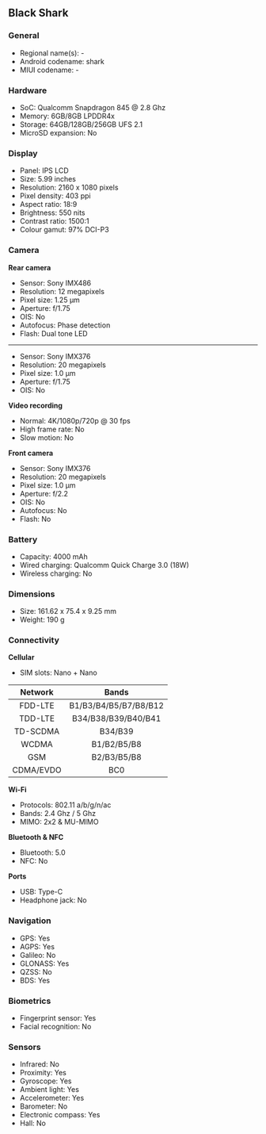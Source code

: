 ## Black Shark

### General

* Regional name(s): -
* Android codename: shark
* MIUI codename: -

### Hardware

* SoC: Qualcomm Snapdragon 845 @ 2.8 Ghz
* Memory: 6GB/8GB LPDDR4x
* Storage: 64GB/128GB/256GB UFS 2.1
* MicroSD expansion: No

### Display

* Panel: IPS LCD
* Size: 5.99 inches
* Resolution: 2160 x 1080 pixels
* Pixel density: 403 ppi
* Aspect ratio: 18:9
* Brightness: 550 nits
* Contrast ratio: 1500:1
* Colour gamut: 97% DCI-P3

### Camera

**Rear camera**

* Sensor: Sony IMX486
* Resolution: 12 megapixels
* Pixel size: 1.25 µm
* Aperture: f/1.75
* OIS: No
* Autofocus: Phase detection
* Flash: Dual tone LED

---

* Sensor: Sony IMX376
* Resolution: 20 megapixels
* Pixel size: 1.0 µm
* Aperture: f/1.75
* OIS: No

**Video recording**

* Normal: 4K/1080p/720p @ 30 fps
* High frame rate: No
* Slow motion: No

**Front camera**

* Sensor: Sony IMX376
* Resolution: 20 megapixels
* Pixel size: 1.0 µm
* Aperture: f/2.2
* OIS: No
* Autofocus: No
* Flash: No

### Battery

* Capacity: 4000 mAh
* Wired charging: Qualcomm Quick Charge 3.0 (18W)
* Wireless charging: No

### Dimensions

* Size: 161.62 x 75.4 x 9.25 mm
* Weight: 190 g

### Connectivity

**Cellular**

* SIM slots: Nano + Nano

| Network | Bands |
|:---------:|:---------------------:|
| FDD-LTE | B1/B3/B4/B5/B7/B8/B12 |
| TDD-LTE | B34/B38/B39/B40/B41 |
| TD-SCDMA | B34/B39 |
| WCDMA | B1/B2/B5/B8 |
| GSM | B2/B3/B5/B8 |
| CDMA/EVDO | BC0 |

**Wi-Fi**

* Protocols: 802.11 a/b/g/n/ac
* Bands: 2.4 Ghz / 5 Ghz
* MIMO: 2x2 & MU-MIMO

**Bluetooth & NFC**

* Bluetooth: 5.0 
* NFC: No

**Ports**

* USB: Type-C
* Headphone jack: No

### Navigation

* GPS: Yes
* AGPS: Yes
* Galileo: No
* GLONASS: Yes
* QZSS: No
* BDS: Yes

### Biometrics

* Fingerprint sensor: Yes
* Facial recognition: No

### Sensors

* Infrared: No
* Proximity: Yes
* Gyroscope: Yes
* Ambient light: Yes
* Accelerometer: Yes
* Barometer: No
* Electronic compass: Yes
* Hall: No